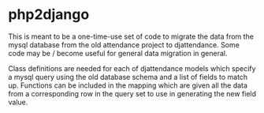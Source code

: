 # php2django

This is meant to be a one-time-use set of code to migrate the data from the
mysql database from the old attendance project to djattendance.
Some code may be / become useful for general data migration in general.

Class definitions are needed for each of djattendance models which specify a
mysql query using the old database schema and a list of fields to match up.
Functions can be included in the mapping which are given all the data from a
corresponding row in the query set to use in generating the new field value.